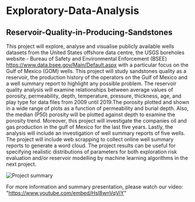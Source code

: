 # Exploratory-Data-Analysis
## Reservoir-Quality-in-Producing-Sandstones
This project will explore, analyse and visualise publicly available wells datasets from the United States offshore data centre, the USGS boreholes website - Bureau of Safety and Environmental Enforcement (BSEE) https://www.data.bsee.gov/Main/Default.aspx with a particular focus on the Gulf of Mexico (GOM) wells. This project will study sandstones quality as a reservoir, the production history of the operators on the Gulf of Mexico and a well summary report to highlight any possible problem. The reservoir quality analysis will examine relationships between average values of porosity, permeability, depth, temperature, pressure, thickness, age, and play type for data files from 2009 until 2019.The porosity plotted and shown in a wide range of plots as a function of permeability and burial depth. Also, the median (P50) porosity will be plotted against depth to examine the porosity trend. Moreover, this project will investigate the companies oil and gas production in the gulf of Mexico for the last five years. Lastly, the analysis will include an investigation of well summary reports of five wells. The project will include web scrapping to collect online well summary reports to generate a word cloud. The project results can be useful for specifying realistic distributions of parameters for both exploration risk evaluation and/or reservoir modelling by machine learning algorithms in the next project. 


![Project summary](EDA-Ramy-05062021.gif)

For more information and summary presentation, please watch our video: 
"https://www.youtube.com/embed/Hsl8wnVqViY"
